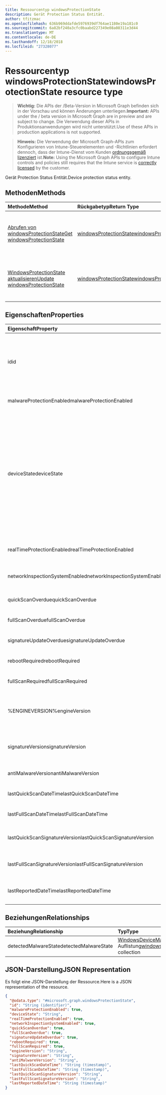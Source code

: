 ```yaml
---
title: Ressourcentyp windowsProtectionState
description: Gerät Protection Status Entität.
author: tfitzmac
ms.openlocfilehash: 636b969ddafde5976939df764ae1180e19a181c0
ms.sourcegitcommit: 6a82bf240a3cfc0baabd227349e08a08311e3d44
ms.translationtype: MT
ms.contentlocale: de-DE
ms.lasthandoff: 12/18/2018
ms.locfileid: "27328077"
---
```

# <a name="windowsprotectionstate-resource-type"></a><span data-ttu-id="88a25-103">Ressourcentyp windowsProtectionState</span><span class="sxs-lookup"><span data-stu-id="88a25-103">windowsProtectionState resource type</span></span>

> <span data-ttu-id="88a25-104">**Wichtig:** Die APIs der /Beta-Version in Microsoft Graph befinden sich in der Vorschau und können Änderungen unterliegen.</span><span class="sxs-lookup"><span data-stu-id="88a25-104">**Important:** APIs under the / beta version in Microsoft Graph are in preview and are subject to change.</span></span> <span data-ttu-id="88a25-105">Die Verwendung dieser APIs in Produktionsanwendungen wird nicht unterstützt.</span><span class="sxs-lookup"><span data-stu-id="88a25-105">Use of these APIs in production applications is not supported.</span></span>

> <span data-ttu-id="88a25-106">**Hinweis:** Die Verwendung der Microsoft Graph-APIs zum Konfigurieren von Intune-Steuerelementen und -Richtlinien erfordert dennoch, dass der Intune-Dienst vom Kunden [ordnungsgemäß lizenziert](https://go.microsoft.com/fwlink/?linkid=839381) ist.</span><span class="sxs-lookup"><span data-stu-id="88a25-106">**Note:** Using the Microsoft Graph APIs to configure Intune controls and policies still requires that the Intune service is [correctly licensed](https://go.microsoft.com/fwlink/?linkid=839381) by the customer.</span></span>

<span data-ttu-id="88a25-107">Gerät Protection Status Entität.</span><span class="sxs-lookup"><span data-stu-id="88a25-107">Device protection status entity.</span></span>
## <a name="methods"></a><span data-ttu-id="88a25-108">Methoden</span><span class="sxs-lookup"><span data-stu-id="88a25-108">Methods</span></span>
|<span data-ttu-id="88a25-109">Methode</span><span class="sxs-lookup"><span data-stu-id="88a25-109">Method</span></span>|<span data-ttu-id="88a25-110">Rückgabetyp</span><span class="sxs-lookup"><span data-stu-id="88a25-110">Return Type</span></span>|<span data-ttu-id="88a25-111">Beschreibung</span><span class="sxs-lookup"><span data-stu-id="88a25-111">Description</span></span>|
|:---|:---|:---|
|[<span data-ttu-id="88a25-112">Abrufen von windowsProtectionState</span><span class="sxs-lookup"><span data-stu-id="88a25-112">Get windowsProtectionState</span></span>](../api/intune-devices-windowsprotectionstate-get.md)|[<span data-ttu-id="88a25-113">windowsProtectionState</span><span class="sxs-lookup"><span data-stu-id="88a25-113">windowsProtectionState</span></span>](../resources/intune-devices-windowsprotectionstate.md)|<span data-ttu-id="88a25-114">Lesen Sie Eigenschaften und Beziehungen des [WindowsProtectionState](../resources/intune-devices-windowsprotectionstate.md) -Objekts.</span><span class="sxs-lookup"><span data-stu-id="88a25-114">Read properties and relationships of the [windowsProtectionState](../resources/intune-devices-windowsprotectionstate.md) object.</span></span>|
|[<span data-ttu-id="88a25-115">WindowsProtectionState aktualisieren</span><span class="sxs-lookup"><span data-stu-id="88a25-115">Update windowsProtectionState</span></span>](../api/intune-devices-windowsprotectionstate-update.md)|[<span data-ttu-id="88a25-116">windowsProtectionState</span><span class="sxs-lookup"><span data-stu-id="88a25-116">windowsProtectionState</span></span>](../resources/intune-devices-windowsprotectionstate.md)|<span data-ttu-id="88a25-117">Aktualisieren Sie die Eigenschaften eines [WindowsProtectionState](../resources/intune-devices-windowsprotectionstate.md) -Objekts.</span><span class="sxs-lookup"><span data-stu-id="88a25-117">Update the properties of a [windowsProtectionState](../resources/intune-devices-windowsprotectionstate.md) object.</span></span>|

## <a name="properties"></a><span data-ttu-id="88a25-118">Eigenschaften</span><span class="sxs-lookup"><span data-stu-id="88a25-118">Properties</span></span>
|<span data-ttu-id="88a25-119">Eigenschaft</span><span class="sxs-lookup"><span data-stu-id="88a25-119">Property</span></span>|<span data-ttu-id="88a25-120">Typ</span><span class="sxs-lookup"><span data-stu-id="88a25-120">Type</span></span>|<span data-ttu-id="88a25-121">Beschreibung</span><span class="sxs-lookup"><span data-stu-id="88a25-121">Description</span></span>|
|:---|:---|:---|
|<span data-ttu-id="88a25-122">id</span><span class="sxs-lookup"><span data-stu-id="88a25-122">id</span></span>|<span data-ttu-id="88a25-123">String</span><span class="sxs-lookup"><span data-stu-id="88a25-123">String</span></span>|<span data-ttu-id="88a25-124">Der eindeutige Bezeichner für das Gerät Protection Status-Objekt.</span><span class="sxs-lookup"><span data-stu-id="88a25-124">The unique Identifier for the device protection status object.</span></span> <span data-ttu-id="88a25-125">Dies ist die Geräte-Id des Geräts</span><span class="sxs-lookup"><span data-stu-id="88a25-125">This is device id of the device</span></span>|
|<span data-ttu-id="88a25-126">malwareProtectionEnabled</span><span class="sxs-lookup"><span data-stu-id="88a25-126">malwareProtectionEnabled</span></span>|<span data-ttu-id="88a25-127">Boolesch</span><span class="sxs-lookup"><span data-stu-id="88a25-127">Boolean</span></span>|<span data-ttu-id="88a25-128">Anti-Malware ist oder nicht aktiviert</span><span class="sxs-lookup"><span data-stu-id="88a25-128">Anti malware is enabled or not</span></span>|
|<span data-ttu-id="88a25-129">deviceState</span><span class="sxs-lookup"><span data-stu-id="88a25-129">deviceState</span></span>|[<span data-ttu-id="88a25-130">windowsDeviceHealthState</span><span class="sxs-lookup"><span data-stu-id="88a25-130">windowsDeviceHealthState</span></span>](../resources/intune-devices-windowsdevicehealthstate.md)|<span data-ttu-id="88a25-131">Zustand des Computers (wie bereinigen oder ausstehende vollständigen Scan oder Ausstehender Neustart usw.).</span><span class="sxs-lookup"><span data-stu-id="88a25-131">Computer's state (like clean or pending full scan or pending reboot etc).</span></span> <span data-ttu-id="88a25-132">Mögliche Werte sind: `clean`, `fullScanPending`, `rebootPending`, `manualStepsPending`, `offlineScanPending` und `critical`.</span><span class="sxs-lookup"><span data-stu-id="88a25-132">Possible values are: `clean`, `fullScanPending`, `rebootPending`, `manualStepsPending`, `offlineScanPending`, `critical`.</span></span>|
|<span data-ttu-id="88a25-133">realTimeProtectionEnabled</span><span class="sxs-lookup"><span data-stu-id="88a25-133">realTimeProtectionEnabled</span></span>|<span data-ttu-id="88a25-134">Boolesch</span><span class="sxs-lookup"><span data-stu-id="88a25-134">Boolean</span></span>|<span data-ttu-id="88a25-135">Echtzeit-Schutz ist oder nicht aktiviert?</span><span class="sxs-lookup"><span data-stu-id="88a25-135">Real time protection is enabled or not?</span></span>|
|<span data-ttu-id="88a25-136">networkInspectionSystemEnabled</span><span class="sxs-lookup"><span data-stu-id="88a25-136">networkInspectionSystemEnabled</span></span>|<span data-ttu-id="88a25-137">Boolesch</span><span class="sxs-lookup"><span data-stu-id="88a25-137">Boolean</span></span>|<span data-ttu-id="88a25-138">Netzwerk-Prüfung System aktiviert ist oder nicht?</span><span class="sxs-lookup"><span data-stu-id="88a25-138">Network inspection system enabled or not?</span></span>|
|<span data-ttu-id="88a25-139">quickScanOverdue</span><span class="sxs-lookup"><span data-stu-id="88a25-139">quickScanOverdue</span></span>|<span data-ttu-id="88a25-140">Boolesch</span><span class="sxs-lookup"><span data-stu-id="88a25-140">Boolean</span></span>|<span data-ttu-id="88a25-141">Quick scan überfällige oder nicht?</span><span class="sxs-lookup"><span data-stu-id="88a25-141">Quick scan overdue or not?</span></span>|
|<span data-ttu-id="88a25-142">fullScanOverdue</span><span class="sxs-lookup"><span data-stu-id="88a25-142">fullScanOverdue</span></span>|<span data-ttu-id="88a25-143">Boolesch</span><span class="sxs-lookup"><span data-stu-id="88a25-143">Boolean</span></span>|<span data-ttu-id="88a25-144">Des vollständigen Scan überfällige oder nicht?</span><span class="sxs-lookup"><span data-stu-id="88a25-144">Full scan overdue or not?</span></span>|
|<span data-ttu-id="88a25-145">signatureUpdateOverdue</span><span class="sxs-lookup"><span data-stu-id="88a25-145">signatureUpdateOverdue</span></span>|<span data-ttu-id="88a25-146">Boolesch</span><span class="sxs-lookup"><span data-stu-id="88a25-146">Boolean</span></span>|<span data-ttu-id="88a25-147">Signatur veraltet oder nicht?</span><span class="sxs-lookup"><span data-stu-id="88a25-147">Signature out of date or not?</span></span>|
|<span data-ttu-id="88a25-148">rebootRequired</span><span class="sxs-lookup"><span data-stu-id="88a25-148">rebootRequired</span></span>|<span data-ttu-id="88a25-149">Boolesch</span><span class="sxs-lookup"><span data-stu-id="88a25-149">Boolean</span></span>|<span data-ttu-id="88a25-150">Neustart erforderlich oder nicht?</span><span class="sxs-lookup"><span data-stu-id="88a25-150">Reboot required or not?</span></span>|
|<span data-ttu-id="88a25-151">fullScanRequired</span><span class="sxs-lookup"><span data-stu-id="88a25-151">fullScanRequired</span></span>|<span data-ttu-id="88a25-152">Boolesch</span><span class="sxs-lookup"><span data-stu-id="88a25-152">Boolean</span></span>|<span data-ttu-id="88a25-153">Vollständigen Scan erforderlich oder nicht?</span><span class="sxs-lookup"><span data-stu-id="88a25-153">Full scan required or not?</span></span>|
|<span data-ttu-id="88a25-154">%ENGINEVERSION%</span><span class="sxs-lookup"><span data-stu-id="88a25-154">engineVersion</span></span>|<span data-ttu-id="88a25-155">String</span><span class="sxs-lookup"><span data-stu-id="88a25-155">String</span></span>|<span data-ttu-id="88a25-156">Aktuelle Endpoint Protection Datenbankmodul, version</span><span class="sxs-lookup"><span data-stu-id="88a25-156">Current endpoint protection engine's version</span></span>|
|<span data-ttu-id="88a25-157">signatureVersion</span><span class="sxs-lookup"><span data-stu-id="88a25-157">signatureVersion</span></span>|<span data-ttu-id="88a25-158">String</span><span class="sxs-lookup"><span data-stu-id="88a25-158">String</span></span>|<span data-ttu-id="88a25-159">Aktuelle Version der Malware-Definitionen</span><span class="sxs-lookup"><span data-stu-id="88a25-159">Current malware definitions version</span></span>|
|<span data-ttu-id="88a25-160">antiMalwareVersion</span><span class="sxs-lookup"><span data-stu-id="88a25-160">antiMalwareVersion</span></span>|<span data-ttu-id="88a25-161">String</span><span class="sxs-lookup"><span data-stu-id="88a25-161">String</span></span>|<span data-ttu-id="88a25-162">Aktuelle anti-Malware-version</span><span class="sxs-lookup"><span data-stu-id="88a25-162">Current anti malware version</span></span>|
|<span data-ttu-id="88a25-163">lastQuickScanDateTime</span><span class="sxs-lookup"><span data-stu-id="88a25-163">lastQuickScanDateTime</span></span>|<span data-ttu-id="88a25-164">DateTimeOffset</span><span class="sxs-lookup"><span data-stu-id="88a25-164">DateTimeOffset</span></span>|<span data-ttu-id="88a25-165">Letzte schnell-Scan datetime</span><span class="sxs-lookup"><span data-stu-id="88a25-165">Last quick scan datetime</span></span>|
|<span data-ttu-id="88a25-166">lastFullScanDateTime</span><span class="sxs-lookup"><span data-stu-id="88a25-166">lastFullScanDateTime</span></span>|<span data-ttu-id="88a25-167">DateTimeOffset</span><span class="sxs-lookup"><span data-stu-id="88a25-167">DateTimeOffset</span></span>|<span data-ttu-id="88a25-168">Letzte schnell-Scan datetime</span><span class="sxs-lookup"><span data-stu-id="88a25-168">Last quick scan datetime</span></span>|
|<span data-ttu-id="88a25-169">lastQuickScanSignatureVersion</span><span class="sxs-lookup"><span data-stu-id="88a25-169">lastQuickScanSignatureVersion</span></span>|<span data-ttu-id="88a25-170">String</span><span class="sxs-lookup"><span data-stu-id="88a25-170">String</span></span>|<span data-ttu-id="88a25-171">Letzte schnell-Scan Signatur-version</span><span class="sxs-lookup"><span data-stu-id="88a25-171">Last quick scan signature version</span></span>|
|<span data-ttu-id="88a25-172">lastFullScanSignatureVersion</span><span class="sxs-lookup"><span data-stu-id="88a25-172">lastFullScanSignatureVersion</span></span>|<span data-ttu-id="88a25-173">String</span><span class="sxs-lookup"><span data-stu-id="88a25-173">String</span></span>|<span data-ttu-id="88a25-174">Letzte vollständige Überprüfung Signatur-version</span><span class="sxs-lookup"><span data-stu-id="88a25-174">Last full scan signature version</span></span>|
|<span data-ttu-id="88a25-175">lastReportedDateTime</span><span class="sxs-lookup"><span data-stu-id="88a25-175">lastReportedDateTime</span></span>|<span data-ttu-id="88a25-176">DateTimeOffset</span><span class="sxs-lookup"><span data-stu-id="88a25-176">DateTimeOffset</span></span>|<span data-ttu-id="88a25-177">Letzte Gerät Integritätsstatus gemeldet Zeit</span><span class="sxs-lookup"><span data-stu-id="88a25-177">Last device health status reported time</span></span>|

## <a name="relationships"></a><span data-ttu-id="88a25-178">Beziehungen</span><span class="sxs-lookup"><span data-stu-id="88a25-178">Relationships</span></span>
|<span data-ttu-id="88a25-179">Beziehung</span><span class="sxs-lookup"><span data-stu-id="88a25-179">Relationship</span></span>|<span data-ttu-id="88a25-180">Typ</span><span class="sxs-lookup"><span data-stu-id="88a25-180">Type</span></span>|<span data-ttu-id="88a25-181">Beschreibung</span><span class="sxs-lookup"><span data-stu-id="88a25-181">Description</span></span>|
|:---|:---|:---|
|<span data-ttu-id="88a25-182">detectedMalwareState</span><span class="sxs-lookup"><span data-stu-id="88a25-182">detectedMalwareState</span></span>|<span data-ttu-id="88a25-183">[WindowsDeviceMalwareState](../resources/intune-devices-windowsdevicemalwarestate.md) -Auflistung</span><span class="sxs-lookup"><span data-stu-id="88a25-183">[windowsDeviceMalwareState](../resources/intune-devices-windowsdevicemalwarestate.md) collection</span></span>|<span data-ttu-id="88a25-184">Liste der Geräte Schadsoftware</span><span class="sxs-lookup"><span data-stu-id="88a25-184">Device malware list</span></span>|

## <a name="json-representation"></a><span data-ttu-id="88a25-185">JSON-Darstellung</span><span class="sxs-lookup"><span data-stu-id="88a25-185">JSON Representation</span></span>
<span data-ttu-id="88a25-186">Es folgt eine JSON-Darstellung der Ressource.</span><span class="sxs-lookup"><span data-stu-id="88a25-186">Here is a JSON representation of the resource.</span></span>
<!-- {
  "blockType": "resource",
  "keyProperty": "id",
  "@odata.type": "microsoft.graph.windowsProtectionState"
}
-->
``` json
{
  "@odata.type": "#microsoft.graph.windowsProtectionState",
  "id": "String (identifier)",
  "malwareProtectionEnabled": true,
  "deviceState": "String",
  "realTimeProtectionEnabled": true,
  "networkInspectionSystemEnabled": true,
  "quickScanOverdue": true,
  "fullScanOverdue": true,
  "signatureUpdateOverdue": true,
  "rebootRequired": true,
  "fullScanRequired": true,
  "engineVersion": "String",
  "signatureVersion": "String",
  "antiMalwareVersion": "String",
  "lastQuickScanDateTime": "String (timestamp)",
  "lastFullScanDateTime": "String (timestamp)",
  "lastQuickScanSignatureVersion": "String",
  "lastFullScanSignatureVersion": "String",
  "lastReportedDateTime": "String (timestamp)"
}
```





